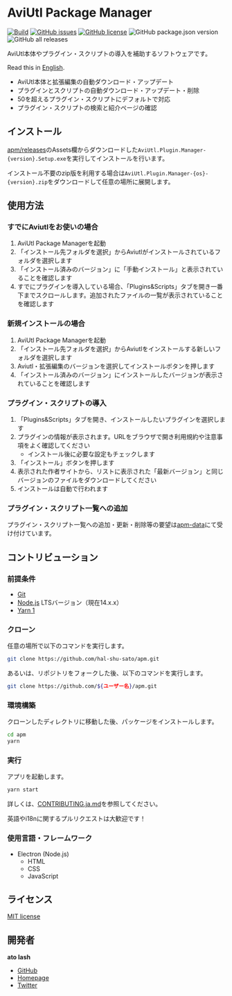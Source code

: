# AviUtl Package Manager

[![Build](https://github.com/hal-shu-sato/apm/actions/workflows/build.yml/badge.svg)](https://github.com/hal-shu-sato/apm/actions/workflows/build.yml)
[![GitHub issues](https://img.shields.io/github/issues/hal-shu-sato/apm)](https://github.com/hal-shu-sato/apm/issues)
[![GitHub license](https://img.shields.io/github/license/hal-shu-sato/apm)](https://github.com/hal-shu-sato/apm/blob/main/LICENSE)
![GitHub package.json version](https://img.shields.io/github/package-json/v/hal-shu-sato/apm)
![GitHub all releases](https://img.shields.io/github/downloads/hal-shu-sato/apm/total)

AviUtl本体やプラグイン・スクリプトの導入を補助するソフトウェアです。

Read this in [English](./README.en.md).

- AviUtl本体と拡張編集の自動ダウンロード・アップデート
- プラグインとスクリプトの自動ダウンロード・アップデート・削除
- 50を超えるプラグイン・スクリプトにデフォルトで対応
- プラグイン・スクリプトの検索と紹介ページの確認

## インストール

[apm/releases](https://github.com/hal-shu-sato/apm/releases)のAssets欄からダウンロードした`AviUtl.Plugin.Manager-{version}.Setup.exe`を実行してインストールを行います。

インストール不要のzip版を利用する場合は`AviUtl.Plugin.Manager-{os}-{version}.zip`をダウンロードして任意の場所に展開します。

## 使用方法

### すでにAviutlをお使いの場合

1. AviUtl Package Managerを起動
2. 「インストール先フォルダを選択」からAviutlがインストールされているフォルダを選択します
3. 「インストール済みのバージョン」に「手動インストール」と表示されていることを確認します
4. すでにプラグインを導入している場合、「Plugins&Scripts」タブを開き一番下までスクロールします。追加されたファイルの一覧が表示されていることを確認します

### 新規インストールの場合

1. AviUtl Package Managerを起動
2. 「インストール先フォルダを選択」からAviutlをインストールする新しいフォルダを選択します
3. Aviutl・拡張編集のバージョンを選択してインストールボタンを押します
4. 「インストール済みのバージョン」にインストールしたバージョンが表示されていることを確認します

### プラグイン・スクリプトの導入

1. 「Plugins&Scripts」タブを開き、インストールしたいプラグインを選択します
2. プラグインの情報が表示されます。URLをブラウザで開き利用規約や注意事項をよく確認してください
   - インストール後に必要な設定もチェックします
3. 「インストール」ボタンを押します
4. 表示された作者サイトから、リストに表示された「最新バージョン」と同じバージョンのファイルをダウンロードしてください
5. インストールは自動で行われます

### プラグイン・スクリプト一覧への追加

プラグイン・スクリプト一覧への追加・更新・削除等の要望は[apm-data](https://github.com/hal-shu-sato/apm-data/issues)にて受け付けています。

## コントリビューション

### 前提条件

- [Git](https://git-scm.com/)
- [Node.js](https://nodejs.org/) LTSバージョン（現在14.x.x）
- [Yarn 1](https://classic.yarnpkg.com/)

### クローン

任意の場所で以下のコマンドを実行します。

```bash
git clone https://github.com/hal-shu-sato/apm.git
```

あるいは、リポジトリをフォークした後、以下のコマンドを実行します。

```bash
git clone https://github.com/${ユーザー名}/apm.git
```

### 環境構築

クローンしたディレクトリに移動した後、パッケージをインストールします。

```bash
cd apm
yarn
```

### 実行

アプリを起動します。

```bash
yarn start
```

詳しくは、[CONTRIBUTING.ja.md](./CONTRIBUTING.ja.md)を参照してください。

英語やi18nに関するプルリクエストは大歓迎です！

### 使用言語・フレームワーク

- Electron (Node.js)
  - HTML
  - CSS
  - JavaScript

## ライセンス

[MIT license](./LICENSE)

## 開発者

**ato lash**

- [GitHub](https://github.com/hal-shu-sato)
- [Homepage](http://halshusato.starfree.jp/)
- [Twitter](https://twitter.com/hal_shu_sato)
